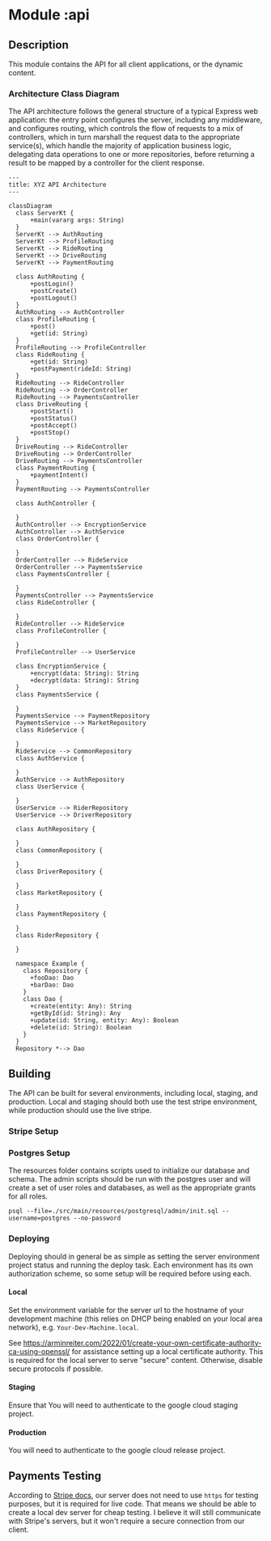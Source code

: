# Module :api

## Description
This module contains the API for all client applications, or the dynamic content.

### Architecture Class Diagram
The API architecture follows the general structure of a typical Express
web application: the entry point configures the server, including any
middleware, and configures routing, which controls the flow of requests
to a mix of controllers, which in turn marshall the request data to the
appropriate service(s), which handle the majority of application
business logic, delegating data operations to one or more repositories,
before returning a result to be mapped by a controller for the client
response.

```mermaid
---
title: XYZ API Architecture
---

classDiagram
  class ServerKt {
      +main(vararg args: String)
  }
  ServerKt --> AuthRouting
  ServerKt --> ProfileRouting
  ServerKt --> RideRouting
  ServerKt --> DriveRouting
  ServerKt --> PaymentRouting
  
  class AuthRouting {
      +postLogin()
      +postCreate()
      +postLogout()
  }
  AuthRouting --> AuthController
  class ProfileRouting {
      +post()
      +get(id: String)
  }
  ProfileRouting --> ProfileController
  class RideRouting {
      +get(id: String)
      +postPayment(rideId: String)
  }
  RideRouting --> RideController
  RideRouting --> OrderController
  RideRouting --> PaymentsController
  class DriveRouting {
      +postStart()
      +postStatus()
      +postAccept()
      +postStop()
  }
  DriveRouting --> RideController
  DriveRouting --> OrderController
  DriveRouting --> PaymentsController
  class PaymentRouting {
      +paymentIntent()
  }
  PaymentRouting --> PaymentsController

  class AuthController {
      
  }
  AuthController --> EncryptionService
  AuthController --> AuthService
  class OrderController {
      
  }
  OrderController --> RideService
  OrderController --> PaymentsService
  class PaymentsController {
      
  }
  PaymentsController --> PaymentsService
  class RideController {
      
  }
  RideController --> RideService
  class ProfileController {
      
  }
  ProfileController --> UserService
  
  class EncryptionService {
      +encrypt(data: String): String
      +decrypt(data: String): String
  }
  class PaymentsService {
      
  }
  PaymentsService --> PaymentRepository
  PaymentsService --> MarketRepository
  class RideService {
      
  }
  RideService --> CommonRepository
  class AuthService {
      
  }
  AuthService --> AuthRepository
  class UserService {
      
  }
  UserService --> RiderRepository
  UserService --> DriverRepository
  
  class AuthRepository {
      
  }
  class CommonRepository {
      
  }
  class DriverRepository {
      
  }
  class MarketRepository {
      
  }
  class PaymentRepository {
      
  }
  class RiderRepository {
      
  }
  
  namespace Example {
    class Repository { 
      +fooDao: Dao
      +barDao: Dao
    }
    class Dao {
      +create(entity: Any): String
      +getById(id: String): Any
      +update(id: String, entity: Any): Boolean
      +delete(id: String): Boolean
    }
  }
  Repository *--> Dao

```

## Building
The API can be built for several environments, including local, staging, and production. Local and
staging should both use the test stripe environment, while production should use the live stripe.

### Stripe Setup

### Postgres Setup
The resources folder contains scripts used to initialize our database and schema. The admin scripts
should be run with the postgres user and will create a set of user roles and databases, as well
as the appropriate grants for all roles.

```shell
psql --file=./src/main/resources/postgresql/admin/init.sql --username=postgres --no-password
```

### Deploying
Deploying should in general be as simple as setting the server environment project status and running
the deploy task. Each environment has its own authorization scheme, so some setup will be required
before using each.

#### Local
Set the environment variable for the server url to the hostname of your development machine (this
relies on DHCP being enabled on your local area network), e.g. `Your-Dev-Machine.local`.

See https://arminreiter.com/2022/01/create-your-own-certificate-authority-ca-using-openssl/ for
assistance setting up a local certificate authority. This is required for the local server to
serve "secure" content. Otherwise, disable secure protocols if possible.

#### Staging
Ensure that 
You will need to authenticate to the google cloud staging project.

#### Production
You will need to authenticate to the google cloud release project.

## Payments Testing
According to [Stripe docs](https://docs.stripe.com/payments/accept-a-payment-deferred?platform=web&type=payment#web-collect-payment-details), 
our server does not need to use `https` for testing purposes, but it is required for live code. That
means we should be able to create a local dev server for cheap testing. I believe it will still
communicate with Stripe's servers, but it won't require a secure connection from our client.
